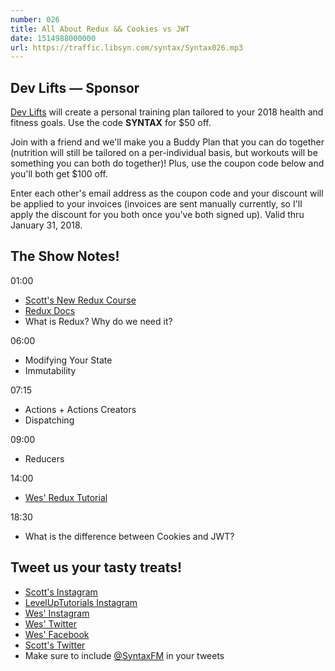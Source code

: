 ```yaml
---
number: 026
title: All About Redux && Cookies vs JWT
date: 1514988000000
url: https://traffic.libsyn.com/syntax/Syntax026.mp3
---
```


## Dev Lifts — Sponsor

[Dev Lifts](http://devlifts.io) will create a personal training plan tailored to your 2018 health and fitness goals. Use the code **SYNTAX** for $50 off.

Join with a friend and we'll make you a Buddy Plan that you can do together (nutrition will still be tailored on a per-individual basis, but workouts will be something you can both do together)! Plus, use the coupon code below and you'll both get $100 off.

Enter each other's email address as the coupon code and your discount will be applied to your invoices (invoices are sent manually currently, so I'll apply the discount for you both once you've both signed up). Valid thru January 31, 2018.

## The Show Notes!

01:00

- [Scott's New Redux Course](https://www.leveluptutorials.com/store/products/tutorials/lut-dd018)
- [Redux Docs](https://redux.js.org/)
- What is Redux? Why do we need it?

06:00

- Modifying Your State
- Immutability

07:15

- Actions + Actions Creators
- Dispatching

09:00

- Reducers

14:00

- [Wes' Redux Tutorial](https://LearnRedux.com)

18:30

- What is the difference between Cookies and JWT?

## Tweet us your tasty treats!

- [Scott's Instagram](https://www.instagram.com/stolinski/)
- [LevelUpTutorials Instagram](https://www.instagram.com/LevelUpTutorials/)
- [Wes' Instagram](https://www.instagram.com/wesbos/)
- [Wes' Twitter](https://twitter.com/wesbos)
- [Wes' Facebook](https://www.facebook.com/wesbos.developer)
- [Scott's Twitter](https://twitter.com/stolinski)
- Make sure to include [@SyntaxFM](https://twitter.com/SyntaxFM) in your tweets
